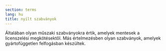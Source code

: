 ```yaml
---
section: terms
lang: hu
title: nyílt szabványok
---
```


Általában olyan műszaki szabványokra értik, amelyek mentesek a licenszelési megkötésektől. Más értelmezésben olyan szabványok, amelyek gyártofüggetlen felfogásban készültek.

